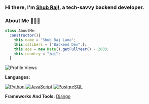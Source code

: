 ### Hi there, I'm [Shub Raj!](https://shubraj.com/), a tech-savvy backend developer.
### About Me 🙋🏻‍♂️
```javascript
class AboutMe:
  constructor(){
    this.name = "Shub Raj Lama";
    this.calibers = ["Backend Dev",];
    this.age = new Date().getFullYear() - 2003;
    this.country = "🇳🇵"; 
  }
```

![Profile Views](https://hits.seeyoufarm.com/api/count/incr/badge.svg?url=https://github.com/shubraj/&title=Profile%20Views)



**Languages:**

[![Python](https://img.shields.io/badge/python-3670A0?style=for-the-badge&logo=python&logoColor=ddc508)](https://github.com/shubraj?tab=repositories&q=&type=&language=python)
[![JavaScript](https://img.shields.io/badge/-JavaScript-000?&logo=JavaScript&logoColor=ddc508)](https://github.com/shubraj?tab=repositories&q=&type=&language=javascript)
[![PostgreSQL](https://img.shields.io/badge/PostgreSQL-316192?style=for-the-badge&logo=postgresql&logoColor=white)](https://github.com/shubraj?tab=repositories&q=&type=&language=sql)

**Frameworks And Tools:**
[Django](https://img.shields.io/badge/Django-092E20?style=for-the-badge&logo=django&logoColor=white)
